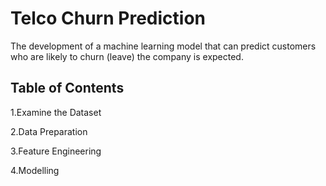 # Telco Churn Prediction
The development of a machine learning model that can predict customers who are likely to churn (leave) the company is expected.

## Table of Contents

1.Examine the Dataset

2.Data Preparation

3.Feature Engineering

4.Modelling
